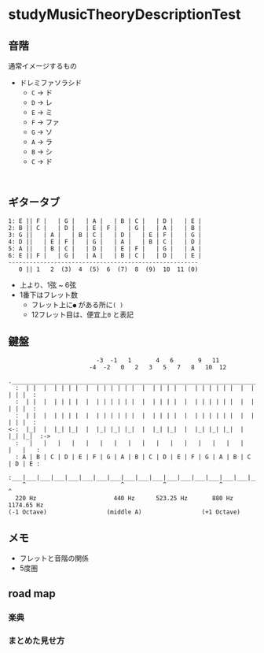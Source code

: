# studyMusicTheoryDescriptionTest

## 音階

通常イメージするもの

- ドレミファソラシド
  - `C` -> ド
  - `D` -> レ
  - `E` -> ミ
  - `F` -> ファ
  - `G` -> ソ
  - `A` -> ラ
  - `B` -> シ
  - `C` -> ド


```


```

## ギタータブ

```
1: E || F |   | G |   | A |   | B | C |   | D |   | E |
2: B || C |   | D |   | E | F |   | G |   | A |   | B |
3: G ||   | A |   | B | C |   | D |   | E | F |   | G |
4: D ||   | E | F |   | G |   | A |   | B | C |   | D |
5: A ||   | B | C |   | D |   | E | F |   | G |   | A |
6: E || F |   | G |   | A |   | B | C |   | D |   | E |
------------------------------------------------------
   0 || 1   2  (3)  4  (5)  6  (7)  8  (9)  10  11 (0)
```

- 上より、1弦 ~ 6弦
- 1番下はフレット数
  - フレット上に`●` がある所に`( )`
  - 12フレット目は、便宜上`0` と表記



## 鍵盤

```
                         -3  -1   1       4   6       9   11
                       -4  -2   0   2   3   5   7   8   10  12
  .___________________________________________________________________________.
  :  | |  |  | | | |  |  | | | | | |  |  | | | |  |  | | | | | |  |  | | | |  :
  :  | |  |  | | | |  |  | | | | | |  |  | | | |  |  | | | | | |  |  | | | |  :
  :  | |  |  | | | |  |  | | | | | |  |  | | | |  |  | | | | | |  |  | | | |  :
<-:  |_|  |  |_| |_|  |  |_| |_| |_|  |  |_| |_|  |  |_| |_| |_|  |  |_| |_|  :->
  :   |   |   |   |   |   |   |   |   |   |   |   |   |   |   |   |   |   |   :
  : A | B | C | D | E | F | G | A | B | C | D | E | F | G | A | B | C | D | E :
  :___|___|___|___|___|___|___|___|___|___|___|___|___|___|___|___|___|___|___:
    ^                           ^           ^               ^           ^
  220 Hz                      440 Hz      523.25 Hz       880 Hz     1174.65 Hz
(-1 Octave)                 (middle A)                 (+1 Octave)

```

## メモ

- フレットと音階の関係
- 5度圏



## road map

### 楽典

### まとめた見せ方
